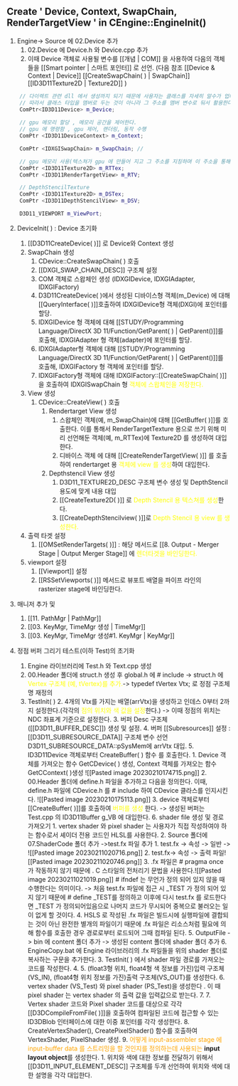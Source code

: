 
## Create ' Device, Context, SwapChain, RenderTargetView ' in CEngine::EngineInit()

1. Engine-> Source 에 02.Device 추가
	1. 02.Device 에 Device.h 와 Device.cpp 추가
	2. 이때 Device 객체로 사용될 변수를 [[개념 | COM]] 을 사용하여 다음의 객체들을 [[Smart pointer | 스마트 포인터]] 로 선언. (다음 참조 [[Device & Context | Device]] [[CreateSwapChain( ) | SwapChain]] [[ID3D11Texture2D | Texture2D]] )
```c++
	// 다이렉트 관련 dll 에서 생성까지 되기 때문에 사용자는 클래스를 자세히 알수가 업다.
	// 따라서 클래스 타입을 맴버로 두는 것이 아니라 그 주소를 맴버 변수로 둬서 활용한다.
	ComPtr<ID3D11Device> m_Device; 
	
	// gpu 메모리 할당 , 메모리 공간을 제어한다. 
	// gpu 에 명령함 , gpu 제어, 랜더링, 동작 수행
	ComPtr <ID3D11DeviceContext> m_Context; 

	ComPtr <IDXGISwapChain> m_SwapChain; // 

	// gpu 메모리 사용(텍스쳐가 gpu 에 만들어 지고 그 주소를 지칭하며 이 주소을 통해서 관리된다. ) renderTarget Texture
	ComPtr <ID3D11Texture2D> m_RTTex; 
	ComPtr <ID3D11RenderTargetView> m_RTV;

	// DepthStencilTexture
	ComPtr <ID3D11Texture2D> m_DSTex; 
	ComPtr <ID3D11DepthStencilView> m_DSV;

	D3D11_VIEWPORT m_ViewPort;

```

2. DeviceInit( ) : Device 초기화
	1. [[D3D11CreateDevice( )]] 로 Device와 Context 생성
	2. SwapChain 생성
		1. CDevice::CreateSwapChain( ) 호출
		2. [[DXGI_SWAP_CHAIN_DESC]] 구조체 설정
		3. COM 객체로 스왑체인 생성 (IDXGIDevice, IDXGIAdapter, IDXGIFactory)
		4. D3D11CreateDevice( )에서 생성된 디바이스형 객체(m_Device) 에 대해 [[QueryInterface( )]]호출하여 IDXGIDevice형 객체(DXGI)에 포인터를 할당.
		5. IDXGIDevice 형 객체에 대해 [[STUDY/Programming Language/DirectX 3D 11/Function/GetParent( ) | GetParent()]]를 호출해, IDXGIAdapter 형 객체(adapter)에 포인터를 할당.
		6. IDXGIAdapter형 객체에 대해 [[STUDY/Programming Language/DirectX 3D 11/Function/GetParent( ) | GetParent()]]를 호출해, IDXGIFactory 형 객체에 포인터를 할당.
		7. IDXGIFactory형 객체에 대해 IDXGIFactory::[[CreateSwapChain( )]] 을 호출하여  IDXGISwapChain 형 <span style="color: yellow">객체에 스왑체인을 저장한다.</span>
	3. View 생성
		1. CDevice::CreateView( ) 호출
			1. Rendertarget View 생성
				1. 스왑체인 객체(예, m_SwapChain)에 대해 [[GetBuffer( )]]를 호출한다. 이를 통해서 RenderTargetTexture 용으로 쓰기 위해 미리 선언해둔 객체(예, m_RTTex)에 Texture2D 를 생성하여 대입한다.
				2. 디바이스 객체 에 대해 [[CreateRenderTargetView( )]] 를 호출하여 rendertarget 용 <span style="color: yellow">객체에 view 를 생성</span>하여 대입한다.
			2. Depthstencil View 생성
				1. D3D11_TEXTURE2D_DESC 구조체 변수 생성 및 DepthStencil  용도에 맞게 내용 대입
				2. [[CreateTexture2D( )]] 로 <span style="color: yellow">Depth Stencil 용 텍스쳐를 생성</span>한다.
				3. [[CreateDepthStencilview( )]]로 <span style="color: yellow">Depth Stencil 용 view 를 생성한다.</span>
	4. 출력 타겟 설정
		1. [[OMSetRenderTargets( )]]  : 해당 메서드로 [[8. Output - Merger Stage | Output Merger Stage]] 에 <span style="color:yellow ">렌더타겟을 바인딩한다.</span>
	5. viewport 설정
		1. [[Viewport]] 설정
		2. [[RSSetViewports( )]] 메서드로 뷰포트 배열을 파이프 라인의 rasterizer stage에 바인딩한다.

3. 매니저 추가 및 
	1. [[11. PathMgr | PathMgr]]
	2. [[03. KeyMgr, TimeMgr 생성 | TimeMgr]]
	3. [[03. KeyMgr, TimeMgr 생성#1. KeyMgr | KeyMgr]]

4. 정점 버퍼 그리기 테스트(이하 Test)의 초기화
	1. Engine 라이브러리에 Test.h 와 Text.cpp 생성
	2. 00.Header 폴더에 struct.h 생성 후 global.h 에 # include -> struct.h 에 <span style="color: yellow">Vertex 구조체 (예, tVertex)를 추가.</span>-> typedef tVertex Vtx; 로 정점 구조체 명 재정의
	3. TestInit( )
		2. 4개의 Vtx를 가지는 배열(arrVtx)을 생성하고 인데스 0부터 2까지 설정한다.(각각의 <span style="color: yellow">점의 위치와 색 값을 설정</span>한다.) -> 이때 정점의 위치는 NDC 좌표계 기준으로 설정한다.
		3. 버퍼 Desc 구조체([[D3D11_BUFFER_DESC]]) 생성 및 설정.
		4. 버퍼  [[Subresources]] 설정 : [[D3D11_SUBRESOURCE_DATA]] 구조체 변수 선언 D3D11_SUBRESOURCE_DATA::pSysMem에 arrVtx 대입.
		5. ID3D11Device 객체로부터 CreateBuffer( ) 함수 를 호출한다.
			1. Device 객체를 가져오는 함수  GetCDevice( ) 생성, Context 객체를 가져오는 함수 GetCContext( )생성 ![[Pasted image 20230210174715.png]]
			2. 00.Header 폴더에 define.h 파일을 추가하고 다음을 정의한다. 이때, define.h 파일에 CDevice.h 를 # include 하여 CDevice 클라스를 인지시킨다. ![[Pasted image 20230210175113.png]]
			3. device 객체로부터 [[CreateBuffer( )]]를 호출하여 <span style="color: yellow ">버퍼를 생성</span> 한다. -> 생성된 버퍼는 Test.cpp 의 ID3D11Buffer g_VB 에 대입한다.
		6. shader file 생성 및 경로 가져오기
			1. vertex shader 와 pixel shader 는 사용자가 직접 작성하여야 하는 함수로서 셰이더 전용 코드인 HLSL를 사용한다.
			2. Source 폴더에 07.ShaderCode 폴더 추가 ->test.fx 파일 추가 
				1. test.fx -> 속성 -> 일반 -> ![[Pasted image 20230211020716.png]]
				2. test.fx-> 속성 -> 출력 파일![[Pasted image 20230211020746.png]]
				3. .fx 파일은 # pragma once 가 작동하지 않기 때문에 . C 스타일의 전처리기 문법을 사용한다.![[Pasted image 20230211021019.png]] # ifndef 는 무언가 정의 되어 있지 않을 때 수행한다는 의미이다. -> 처음 test.fx 파일에 접근 시 _TEST 가 정의 되어 있지 않기 때문에 # define _TEST를 정의하고 이후에 다시 test.fx 를 로드한다면 _TEST 가 정의되어있음으로 나머지 코드가 무시되어 중복으로 불러오는 일이 없게 할 것이다.
				4. HSLS 로 작성된 .fx 파일은 빌드시에 실행파일에 결합되는 것이 아닌 완전한 별개의 파일이기 때문에 .fx 파일은 리소스처럼 필요에 의해 함수를 호출한 경우 경로로부터 로드되어 그때 컴파일 된다.
				5. OutputFile -> bin 에 content 폴더 추가 -> 생성된 content 폴더에 shader 폴더 추가
				6. EngineCopy.bat 에 Engine 라이브러리의 .fx 파일들을 위의 shader 폴더로 복사하는 구문을 추가한다.
			3. TestInit( ) 에서 shader 파일 경로를 가져오는 코드를 작성한다.
			4. 
			5. (float3형 위치, float4형 색 정보를 가진)입력 구조체(VS_IN), (float4형 위치 정보를 가진)출력 구조체(VS_OUT)를 생성한다.
			6. vertex shader (VS_Test) 와 pixel shader (PS_Test)을 생성한다 . 이 때 pixel shader 는  vertex shader 의  출력 값을 입력값으로 받는다.
			7. 
		7. Vertex shader 코드와 Pixel shader 코드를 대상으로 각각  [[D3DCompileFromFile( )]]을 호출하여 컴파일된 코드에 접근할 수 있는 ID3DBlob 인터페이스에 대한 이중 포인터를 각각 생성한다.
		8. CreateVertexShader(), CreatePixelShader() 함수를 호출하여 VertexShader, PixelShader 생성.
		9. <span style="color: orange">어떻게 input-assembler stage 에 input-buffer data 를 스트리밍을 할 것인지를 정의하는데 사용되는</span> **input layout object**를 생성한다.
			1. 위치와 색에 대한 정보를 전달하기 위해서 [[D3D11_INPUT_ELEMENT_DESC]] 구조체를 두개 선언하여 위치와 색에 대한 설명을 각각 대입한다.

